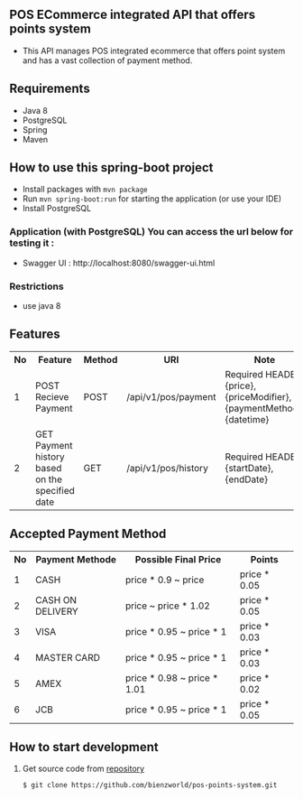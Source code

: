 ## POS ECommerce integrated API that offers points system
* This API manages POS integrated ecommerce that offers point system and has a vast collection of payment method.

## Requirements
* Java 8
* PostgreSQL
* Spring
* Maven

## How to use this spring-boot project
* Install packages with `mvn package`
* Run `mvn spring-boot:run` for starting the application (or use your IDE)
* Install PostgreSQL

### Application (with PostgreSQL) You can access the url below for testing it :
* Swagger UI : http://localhost:8080/swagger-ui.html

### Restrictions
- use java 8

## Features
<table>
  <tr><th>No</th><th>Feature</th><th>Method</th><th>URI</th><th>Note</th></tr>
  <tr><td>1</td><td>POST Recieve Payment</td><td>POST</td><td>/api/v1/pos/payment</td><td>Required HEADER:{price}, {priceModifier}, {paymentMethod}, {datetime}</td></tr>
  <tr><td>2</td><td>GET Payment history based on the specified date</td><td>GET</td><td>/api/v1/pos/history</td><td>Required HEADER:{startDate}, {endDate}</td></tr>
</table>

## Accepted Payment Method
<table>
  <tr><th>No</th><th>Payment Methode</th><th>Possible Final Price</th><th>Points</th></tr>
  <tr><td>1</td><td>CASH</td><td>price * 0.9 ~ price</td><td>price * 0.05</td></tr>
  <tr><td>2</td><td>CASH ON DELIVERY</td><td>price ~ price * 1.02</td><td>price * 0.05</td></tr>
  <tr><td>3</td><td>VISA</td><td>price * 0.95 ~ price * 1</td><td>price * 0.03</td></tr>
  <tr><td>4</td><td>MASTER CARD</td><td>price * 0.95 ~ price * 1</td><td>price * 0.03</td></tr>
  <tr><td>5</td><td>AMEX</td><td>price * 0.98 ~ price * 1.01</td><td>price * 0.02</td></tr>
  <tr><td>6</td><td>JCB</td><td>price * 0.95 ~ price * 1</td><td>price * 0.05</td></tr>
</table>

## How to start development
1. Get source code from [repository](https://github.com/bienzworld/pos-points-system.git)
    ```bash
    $ git clone https://github.com/bienzworld/pos-points-system.git
    ``` 
